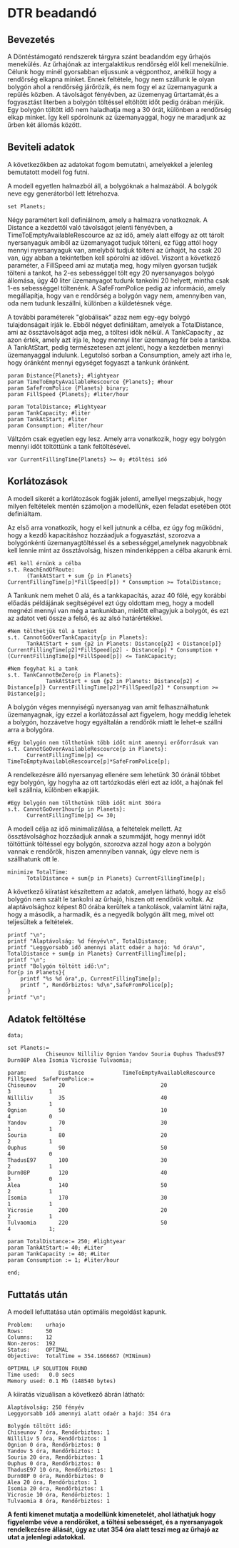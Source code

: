 ﻿
  
# DTR beadandó

## Bevezetés

A Döntéstámogató rendszerek tárgyra szánt beadandóm egy űrhajós menekülés. Az űrhajónak az intergalaktikus rendőrség elől kell menekülnie. Célunk hogy minél gyorsabban eljussunk a végponthoz, anélkül hogy a rendőrség elkapna minket. Ennek feltétele, hogy nem szállunk le olyan bolygón ahol a rendőrség járőrözik, és nem fogy el az üzemanyagunk a repülés közben. A távolságot fényévben, az üzemenyag űrtartamát,és a fogyasztást literben a bolygón töltéssel eltöltött időt pedig órában mérjük.  Egy bolygón töltött idő nem haladhatja meg a 30 órát, különben a rendőrség elkap minket. Így kell spórolnunk az üzemanyaggal, hogy ne maradjunk az űrben két állomás között.

## Beviteli adatok

A következőkben az adatokat fogom bemutatni, amelyekkel a jelenleg bemutatott modell fog futni.

A modell egyetlen halmazból áll, a bolygóknak a halmazából. A bolygók neve egy generátorból lett létrehozva.

```ampl
set Planets;
```

Négy paramétert kell definiálnom, amely a halmazra vonatkoznak. A Distance a kezdettől való távolságot jelenti fényévben, a TimeToEmptyAvailableRescource az az idő, amely alatt elfogy az ott tárolt nyersanyaguk amiből az üzemanyagot tudjuk tölteni, ez függ attól hogy mennyi nyersanyaguk van, amelyből tudjuk tölteni az űrhajót, ha csak 20 van, úgy abban a tekintetben kell spórolni az idővel. Viszont a következő paraméter,  a FillSpeed ami az mutatja meg, hogy milyen gyorsan tudják tölteni a tankot, ha 2-es sebességgel tölt egy 20 nyersanyagos bolygó állomása, úgy 40 liter üzemanyagot tudunk tankolni 20 helyett, mintha csak 1-es sebességgel töltenénk. A SafeFromPolice pedig az információ, amely megállapítja, hogy van e rendőrség a bolygón vagy nem, amennyiben van, oda nem tudunk leszállni, különben a küldetésnek vége.

A további paraméterek "globálisak" azaz nem egy-egy bolygó tulajdonságait írják le.
Ebből négyet definiáltam, amelyek a TotalDistance, ami az össztávolságot adja meg, a töltesi idők nélkül. A TankCapacity , az azon érték, amely azt írja le, hogy mennyi liter üzemanyag fér bele a tankba. A TankAtStart, pedig természetesen azt jelenti, hogy a kezdetben mennyi üzemanyaggal indulunk. Legutolsó sorban a Consumption, amely azt írha le, hogy óránként mennyi egységet fogyaszt a tankunk óránként.

```ampl
param Distance{Planets}; #lightyear
param TimeToEmptyAvailableRescource {Planets}; #hour
param SafeFromPolice {Planets} binary;
param FillSpeed {Planets}; #liter/hour

param TotalDistance; #lightyear 
param TankCapacity; #liter
param TankAtStart; #liter
param Consumption; #liter/hour
```
Váltzóm csak egyetlen egy lesz. Amely arra vonatkozik, hogy egy bolygón mennyi időt töltöttünk a tank feltöltésével.

```ampl
var CurrentFillingTime{Planets} >= 0; #töltési idő
```

## Korlátozások
A modell sikerét a korlátozások fogják jelenti, amellyel megszabjuk, hogy milyen feltételek mentén számoljon a modellünk, ezen feladat esetében ötöt definiáltam.

Az első arra vonatkozik, hogy el kell jutnunk a célba, ez úgy fog működni, hogy a kezdő kapacitáshoz hozzáadjuk a fogyasztást, szorozva a bolygónkénti üzemanyagtöltéssel és a sebességgel,amelynek nagyobbnak kell lennie mint az össztávolság, hiszen mindenképpen a  célba akarunk érni.

```ampl
#El kell érnünk a célba
s.t. ReachEndOfRoute:
      (TankAtStart + sum {p in Planets} CurrentFillingTime[p]*FillSpeed[p]) * Consumption >= TotalDistance;
```
A Tankunk nem mehet 0 alá, és a tankkapacítás, azaz 40 fölé, egy korábbi előadás példájának segítségével ezt úgy oldottam meg, hogy a modell megnézi mennyi van még a tankunkban, mielőtt elhagyjuk a bolygót, és ezt az adatot veti össze a felső, és az alsó határértékkel.
```ampl
#Nem tölthetjük túl a tankot
s.t. CannotGoOverTankCapacity{p in Planets}:
      TankAtStart + sum {p2 in Planets: Distance[p2] < Distance[p]} CurrentFillingTime[p2]*FillSpeed[p2] - Distance[p] * Consumption + (CurrentFillingTime[p]*FillSpeed[p]) <= TankCapacity;
```
```ampl
#Nem fogyhat ki a tank
s.t. TankCannotBeZero{p in Planets}:
            TankAtStart + sum {p2 in Planets: Distance[p2] < Distance[p]} CurrentFillingTime[p2]*FillSpeed[p2] * Consumption >= Distance[p];
```
A bolygón véges mennyiségű nyersanyag van amit felhasználhatunk üzemanyagnak, így ezzel a korlátozással azt figyelem, hogy meddig lehetek a bolygón, hozzávetve hogy egyáltalán a rendőrök miatt le lehet-e szállni arra a bolygóra.
```ampl
#Egy bolygón nem tölthetünk több időt mint amennyi erőforrásuk van
s.t. CannotGoOverAvailableRescource{p in Planets}:
      CurrentFillingTime[p] <= TimeToEmptyAvailableRescource[p]*SafeFromPolice[p];

   ```
A rendelkezésre álló nyersanyag ellenére sem lehetünk 30 óránál többet egy bolygón, így hogyha az ott tartózkodás eléri ezt az időt, a hajónak fel kell szállnia, különben elkapják.
```ampl
#Egy bolygón nem tölthetünk több időt mint 30óra
s.t. CannotGoOver1hour{p in Planets}:
      CurrentFillingTime[p] <= 30;
   ```
A modell célja az idő minimalizálása, a feltételek mellett. Az össztávolsághoz hozzáadjuk annak a szummáját, hogy mennyi időt töltöttünk töltéssel egy bolygón, szorozva azzal hogy azon a bolygón vannak e rendőrök, hiszen amennyiben vannak, úgy eleve nem is szállhatunk ott le.

```ampl
minimize TotalTime:
      TotalDistance + sum{p in Planets} CurrentFillingTime[p];
```

A következő kiíratást készítettem az adatok, amelyen látható, hogy az első bolygón nem szált le tankolni az űrhajó, hiszen ott rendőrök voltak. Az alaptávolsághoz képest 80 órába kerültek a tankolások, valamint látni rajta, hogy a második, a harmadik, és a negyedik bolygón állt meg, mivel ott teljesültek a feltételek.

```ampl
printf "\n";
printf "Alaptávolság: %d fényév\n", TotalDistance;
printf "Leggyorsabb idő amennyi alatt odaér a hajó: %d óra\n", TotalDistance + sum{p in Planets} CurrentFillingTime[p];
printf "\n";
printf "Bolygón töltött idő:\n";
for{p in Planets}{
	printf "%s %d óra",p, CurrentFillingTime[p];
    printf ", Rendőrbiztos: %d\n",SafeFromPolice[p];
}
printf "\n";
```

## Adatok feltöltése
```ampl
data;

set Planets:= 
			Chiseunov Nilliliv Ognion Yandov Souria Ouphus ThadusE97 Durn08P Alea Isomia Vicrosie Tulvaomia;
			
param: 			Distance 		    TimeToEmptyAvailableRescource  FillSpeed  SafeFromPolice:=
Chiseunov		20						        20                    3            1
Nilliliv		35						        40                    3            1
Ognion		    50						        10                    4            0
Yandov		    70						        30                    1            1
Souria		    80						        20                    2            1
Ouphus		    90						        50                    4            0
ThadusE97		100						        30                    2            1
Durn08P		    120						        40                    3            0
Alea		    140						        50                    2            1
Isomia		    170						        30                    1            1
Vicrosie		200					            20                    2            1
Tulvaomia	    220						        50                    4            1;

param TotalDistance:= 250; #lightyear
param TankAtStart:= 40; #Liter
param TankCapacity := 40; #Liter
param Consumption := 1; #liter/hour

end;
```

## Futtatás után

A modell lefuttatása után optimális megoldást kapunk. 

```ampl
Problem:    urhajo
Rows:       50
Columns:    12
Non-zeros:  192
Status:     OPTIMAL
Objective:  TotalTime = 354.1666667 (MINimum)

OPTIMAL LP SOLUTION FOUND
Time used:   0.0 secs
Memory used: 0.1 Mb (148540 bytes)
```
A kiiratás vizuálisan a következő ábrán látható:

```ampl
Alaptávolság: 250 fényév
Leggyorsabb idő amennyi alatt odaér a hajó: 354 óra

Bolygón töltött idő:
Chiseunov 7 óra, Rendőrbiztos: 1
Nilliliv 5 óra, Rendőrbiztos: 1
Ognion 0 óra, Rendőrbiztos: 0
Yandov 5 óra, Rendőrbiztos: 1
Souria 20 óra, Rendőrbiztos: 1
Ouphus 0 óra, Rendőrbiztos: 0
ThadusE97 10 óra, Rendőrbiztos: 1
Durn08P 0 óra, Rendőrbiztos: 0
Alea 20 óra, Rendőrbiztos: 1
Isomia 20 óra, Rendőrbiztos: 1
Vicrosie 10 óra, Rendőrbiztos: 1
Tulvaomia 8 óra, Rendőrbiztos: 1
```
**A fenti kimenet mutatja a modellünk kimenetelét, ahol láthatjuk hogy figyelembe véve a rendőröket, a töltési sebességet, és a nyersanyagok rendelkezésre állását, úgy az utat 354 óra alatt teszi meg az űrhajó az utat a jelenlegi adatokkal.**
